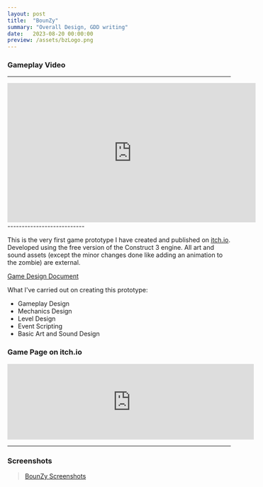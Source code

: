 ```yaml
---
layout: post
title:  "BounZy"
summary: "Overall Design, GDD writing"
date:   2023-08-20 00:00:00
preview: /assets/bzLogo.png
---
```

### Gameplay Video
---------------------------
<iframe width="560" height="315" src="https://www.youtube.com/embed/GCEQFLVNEa8?si=iZXPhJ1JKPy0lYMH" title="YouTube video player" frameborder="0" allow="accelerometer; autoplay; clipboard-write; encrypted-media; gyroscope; picture-in-picture; web-share" allowfullscreen></iframe>
---------------------------

This is the very first game prototype I have created and published on [itch.io](https://htramu.itch.io/bounzy). Developed using the free version of the Construct 3 engine. All art and sound assets (except the minor changes done like adding an animation to the zombie) are external.

[Game Design Document](/assets/BounZy_GDD.pdf)

What I've carried out on creating this prototype:

- Gameplay Design 
- Mechanics Design 
- Level Design
- Event Scripting
- Basic Art and Sound Design

### Game Page on itch.io

<iframe frameborder="0" src="https://itch.io/embed/2018236?border_width=3" width="556" height="171"><a href="https://htramu.itch.io/bounzy">BounZy by Umarth</a></iframe>

---------------------------
### Screenshots 

<blockquote class="imgur-embed-pub" lang="en" data-id="a/Ro6xCel" data-context="false" ><a href="//imgur.com/a/Ro6xCel">BounZy Screenshots</a></blockquote><script async src="//s.imgur.com/min/embed.js" charset="utf-8"></script>